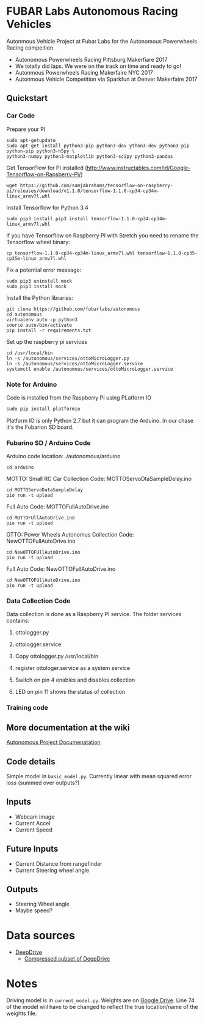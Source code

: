 # FUBAR Labs Autonomous Racing Vehicles

Autonmous Vehicle Project at Fubar Labs for the Autonomous Powerwheels Racing compeition.
* Autonomous Powerwheels Racing Pittsburg Makerfiare 2017
 * We totally did laps. We were on the track on time and ready to go!
* Autonmous Powerwheels Racing Makerfaire NYC 2017
* Autonmous Vehicle Competition via Sparkfun at Denver Makerfaire 2017

## Quickstart



### Car Code

Prepare your PI

```
sudo apt-getupdate
sudo apt-get install python3-pip python3-dev ython3-dev python3-pip python-pip python3-h5py \
python3-numpy python3-matplotlib python3-scipy python3-pandas 
```
Get TensorFlow for PI installed (http://www.instructables.com/id/Google-Tensorflow-on-Rapsberry-Pi/)
```
wget https://github.com/samjabrahams/tensorflow-on-raspberry-pi/releases/download/v1.1.0/tensorflow-1.1.0-cp34-cp34m-linux_armv7l.whl
```
Install Tensorflow for Python 3.4
```
sudo pip3 install pip3 install tensorflow-1.1.0-cp34-cp34m-linux_armv7l.whl 
```
If you have Tensorflow on Raspberry PI with Stretch you need to rename the Tensorflow wheel binary:

```
cp tensorflow-1.1.0-cp34-cp34m-linux_armv7l.whl tensorflow-1.1.0-cp35-cp35m-linux_armv7l.whl
```

Fix a potential error message:
```
sudo pip3 uninstall mock
sudo pip3 install mock
```
Install the Python libraries:

```
git clone https://github.com/fubarlabs/autonomous
cd autonomous
virtualenv auto -p python3 
source auto/bin/activate
pip install -r requirements.txt
```
Set up the raspberry pi services
```
cd /usr/local/bin
ln -s /autonomous/services/ottoMicroLogger.py
ln -s /autonomous/services/ottoMicroLogger.service
systemctl enable /autonomous/services/ottoMicroLogger.service
```

### Note for Arduino
Code is installed from the Raspberry PI using PLatform IO
```python2.7
sudo pip install platformio

```
Platform IO is only Python 2.7 but it can program the Arduino. In our chase it's the Fubarion SD board.


### Fubarino SD / Arduino Code

Arduino code location: ./autonomous/arduino
```
cd arduino

```
MOTTO: Small RC Car
Collection Code: MOTTOServoDtaSampleDelay.ino

```
cd MOTTOServoDataSampleDelay
pio run -t upload
```
Full Auto Code: MOTTOFullAutoDrive.ino

```
cd MOTTOFUllAutoDrive.ino
pio run -t upload
```

OTTO: Power Wheels Autonomus
Collection Code: NewOTTOFullAutoDrive.ino
```
cd NewOTTOFUllAutoDrive.ino
pio run -t upload
```
Full Auto Code:  NewOTTOFullAutoDrive.ino
```
cd NewOTTOFUllAutoDrive.ino
pio run -t upload
```
### Data Collection Code
Data collection is done as a Raspberry PI service. The folder services contains:
1. ottologger.py
2. ottologger.service

1. Copy ottologger.py /usr/local/bin
2. register ottologer.service as a system service
3. Switch on pin 4 enables and disables collection
4. LED on pin 11 shows the status of collection


### Training code


## More documentation at the wiki

[Autonomous Project Documenatation](https://github.com/fubarlabs/autonomous/wiki)

## Code details

Simple model in `basic_model.py`.  Currently linear with mean squared error loss (summed over outputs?)

## Inputs

* Webcam image
* Current Accel
* Current Speed

## Future Inputs
* Current Distance from rangefinder
* Current Steering wheel angle

## Outputs

* Steering Wheel angle
* Maybe speed?

# Data sources

* [DeepDrive](http://deepdrive.io)
  * [Compressed subset of DeepDrive](https://drive.google.com/open?id=0B0zbVEese408WjYtWGdJWTF0Rjg)

# Notes

Driving model is in `current_model.py`.  Weights are on [Google Drive](https://goo.gl/D1WmHQ).  Line 74 of the model will have to be changed to reflect the true location/name of the weights file.



